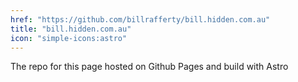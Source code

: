 ```yaml
---
href: "https://github.com/billrafferty/bill.hidden.com.au"
title: "bill.hidden.com.au"
icon: "simple-icons:astro"
---
```


The repo for this page hosted on Github Pages and build with Astro